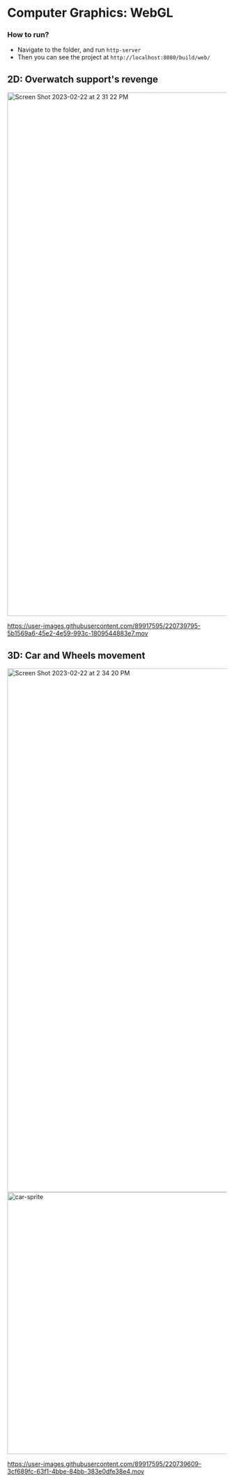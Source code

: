 # Computer Graphics: WebGL

### How to run?
- Navigate to the folder, and run `http-server`
- Then you can see the project at `http://localhost:8080/build/web/`

## 2D: Overwatch support's revenge
<img width="1200" alt="Screen Shot 2023-02-22 at 2 31 22 PM" src="https://user-images.githubusercontent.com/89917595/220738783-d323553a-2258-4f8a-b9bb-a70f7a711474.png">

https://user-images.githubusercontent.com/89917595/220739795-5b1569a6-45e2-4e59-993c-1809544883e7.mov


## 3D: Car and Wheels movement
<img width="1200" alt="Screen Shot 2023-02-22 at 2 34 20 PM" src="https://user-images.githubusercontent.com/89917595/220739513-7df045a0-6e7d-423f-b52e-b209b149178a.png">
<img width="600" alt="car-sprite" src="https://user-images.githubusercontent.com/89917595/230825027-283968d3-d8eb-487f-ba37-34ef49bafa3a.png">

https://user-images.githubusercontent.com/89917595/220739609-3cf689fc-63f1-4bbe-84bb-383e0dfe38e4.mov


